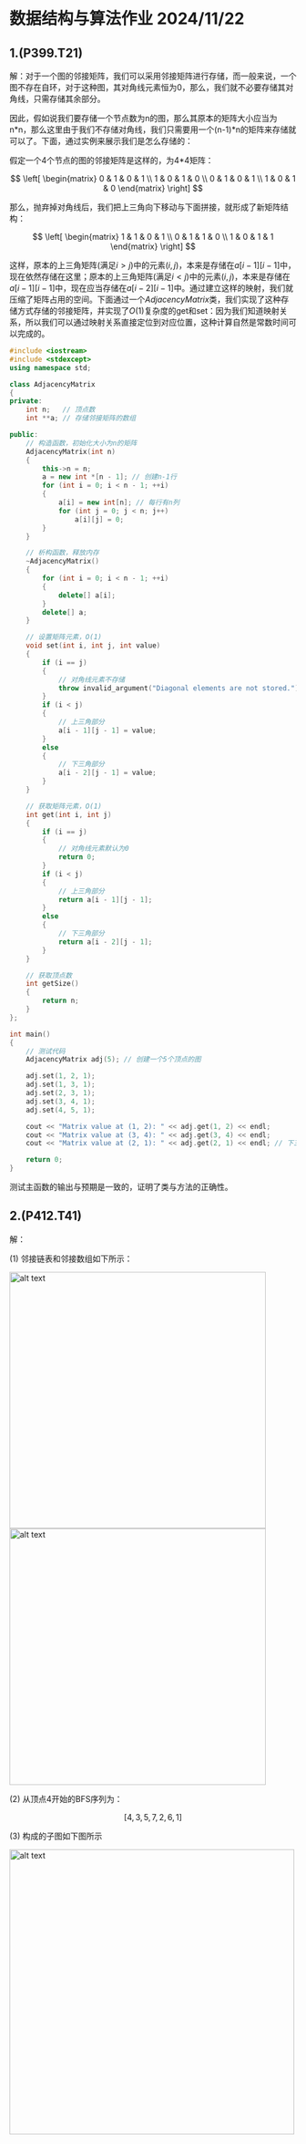 # 数据结构与算法作业  2024/11/22

## 1.(P399.T21)

解：对于一个图的邻接矩阵，我们可以采用邻接矩阵进行存储，而一般来说，一个图不存在自环，对于这种图，其对角线元素恒为0，那么，我们就不必要存储其对角线，只需存储其余部分。

因此，假如说我们要存储一个节点数为n的图，那么其原本的矩阵大小应当为n*n，那么这里由于我们不存储对角线，我们只需要用一个(n-1)*n的矩阵来存储就可以了。下面，通过实例来展示我们是怎么存储的：

假定一个4个节点的图的邻接矩阵是这样的，为4*4矩阵：

$$
 \left[
 \begin{matrix}
   0 & 1 & 0 & 1 \\
   1 & 0 & 1 & 0 \\
   0 & 1 & 0 & 1 \\
   1 & 0 & 1 & 0
\end{matrix}
\right]
$$


那么，抛弃掉对角线后，我们把上三角向下移动与下面拼接，就形成了新矩阵结构：

$$
\left[
\begin{matrix}
  1 & 1 & 0 & 1 \\
  0 & 1 & 1 & 0 \\
  1 & 0 & 1 & 1
\end{matrix}
\right]
$$

这样，原本的上三角矩阵(满足$i>j$)中的元素$(i,j)$，本来是存储在$a[i-1][i-1]$中，现在依然存储在这里；原本的上三角矩阵(满足$i<j$)中的元素$(i,j)$，本来是存储在$a[i-1][i-1]$中，现在应当存储在$a[i-2][i-1]$中。通过建立这样的映射，我们就压缩了矩阵占用的空间。下面通过一个$AdjacencyMatrix$类，我们实现了这种存储方式存储的邻接矩阵，并实现了$O(1)$复杂度的get和set：因为我们知道映射关系，所以我们可以通过映射关系直接定位到对应位置，这种计算自然是常数时间可以完成的。

```c++
#include <iostream>
#include <stdexcept>
using namespace std;

class AdjacencyMatrix
{
private:
    int n;   // 顶点数
    int **a; // 存储邻接矩阵的数组

public:
    // 构造函数，初始化大小为n的矩阵
    AdjacencyMatrix(int n)
    {
        this->n = n;
        a = new int *[n - 1]; // 创建n-1行
        for (int i = 0; i < n - 1; ++i)
        {
            a[i] = new int[n]; // 每行有n列
            for (int j = 0; j < n; j++)
                a[i][j] = 0;
        }
    }

    // 析构函数，释放内存
    ~AdjacencyMatrix()
    {
        for (int i = 0; i < n - 1; ++i)
        {
            delete[] a[i];
        }
        delete[] a;
    }

    // 设置矩阵元素，O(1)
    void set(int i, int j, int value)
    {
        if (i == j)
        {
            // 对角线元素不存储
            throw invalid_argument("Diagonal elements are not stored.");
        }
        if (i < j)
        {
            // 上三角部分
            a[i - 1][j - 1] = value;
        }
        else
        {
            // 下三角部分
            a[i - 2][j - 1] = value;
        }
    }

    // 获取矩阵元素，O(1)
    int get(int i, int j)
    {
        if (i == j)
        {
            // 对角线元素默认为0
            return 0;
        }
        if (i < j)
        {
            // 上三角部分
            return a[i - 1][j - 1];
        }
        else
        {
            // 下三角部分
            return a[i - 2][j - 1];
        }
    }

    // 获取顶点数
    int getSize()
    {
        return n;
    }
};

int main()
{
    // 测试代码
    AdjacencyMatrix adj(5); // 创建一个5个顶点的图

    adj.set(1, 2, 1);
    adj.set(1, 3, 1);
    adj.set(2, 3, 1);
    adj.set(3, 4, 1);
    adj.set(4, 5, 1);

    cout << "Matrix value at (1, 2): " << adj.get(1, 2) << endl;
    cout << "Matrix value at (3, 4): " << adj.get(3, 4) << endl;
    cout << "Matrix value at (2, 1): " << adj.get(2, 1) << endl; // 下三角元素，应该为0

    return 0;
}
```

测试主函数的输出与预期是一致的，证明了类与方法的正确性。

## 2.(P412.T41)

解：

(1) 邻接链表和邻接数组如下所示：

<img src="扫描全能王 2024-12-04 23.38.jpg" alt="alt text" width="450px">

<div style="page-break-after: always;"></div>

<img src="扫描全能王 2024-12-04 23.38_2.jpg" alt="alt text" width="450px">

<div style="page-break-after: always;"></div>


(2) 从顶点4开始的BFS序列为：

$$
[4, 3, 5, 7, 2, 6, 1]
$$

(3) 构成的子图如下图所示

<img src="扫描全能王 2024-12-04 23.38_3.jpg" alt="alt text" width="500px">

<div style="page-break-after: always;"></div>


